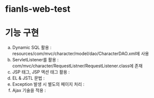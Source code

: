 # fianls-web-test
<h1>기능 구현</h1>
<ol>
  <li style='list-style-type: lower-alpha'> Dynamic SQL 활용 : resources/com/mvc/character/model/dao/CharacterDAO.xml에 사용</li>
  <li style='list-style-type: lower-alpha'> ServletListener를 활용 : com/mvc/character/RequestListner/RequestListener.class에 존재</li>
  <li style='list-style-type: lower-alpha'> JSP 태그, JSP 액션 태그 활용 : </li>
  <li style='list-style-type: lower-alpha'> EL & JSTL 문법 : </li>
  <li style='list-style-type: lower-alpha'> Exception 발생 시 별도의 페이지 처리 : </li>
  <li style='list-style-type: lower-alpha'> Ajax 기술을 적용 : </li>
</ul>
